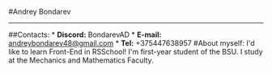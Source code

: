 #Andrey Bondarev
********
##Contacts:
    * **Discord:** BondarevAD
    * **E-mail:** andreybondarev48@gmail.com
    * **Tel:** +375447638957
#About myself:
I'd like to learn Front-End in RSSchool!
I'm first-year student of the BSU. I study at the Mechanics and Mathematics Faculty.     